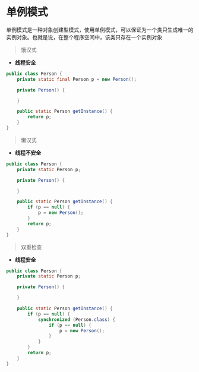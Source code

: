 # 单例模式

单例模式是一种对象创建型模式，使用单例模式，可以保证为一个类只生成唯一的实例对象。也就是说，在整个程序空间中，该类只存在一个实例对象

> 饿汉式

* **线程安全**

```java
public class Person {
    private static final Person p = new Person();

    private Person() {

    }

    public static Person getInstance() {
        return p;
    }
}
```

> 懒汉式

* **线程不安全**

```java
public class Person {
    private static Person p;

    private Person() {

    }

    public static Person getInstance() {
        if (p == null) {
            p = new Person();
        }
        return p;
    }
}
```

> 双重检查

* **线程安全**

```java
public class Person {
    private static Person p;

    private Person() {

    }

    public static Person getInstance() {
        if (p == null) {
            synchronized (Person.class) {
                if (p == null) {
                    p = new Person();
                }
            }
        }
        return p;
    }
}
```
